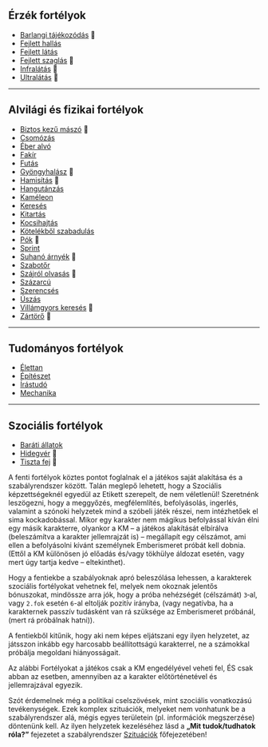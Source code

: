 ## Érzék fortélyok

<!-- tag: erzek__fortely -->

- [Barlangi tájékozódás](fortelyok.erzekek/barlangi_tajekozodas.md) 🔺
- [Fejlett hallás](fortelyok.erzekek/fejlett_hallas.md)
- [Fejlett látás](fortelyok.erzekek/fejlett_latas.md)
- [Fejlett szaglás](fortelyok.erzekek/fejlett_szaglas.md) 🔺
- [Infralátás](fortelyok.erzekek/infralatas.md) 🔺
- [Ultralátás](fortelyok.erzekek/ultralatas.md) 🔺

---
## Alvilági és fizikai fortélyok

<!-- tag: alvilagi__fizikai__fortely -->

- [Biztos kezű mászó](fortelyok.altalanos/biztos_kezu_maszo.md) 🔺
- [Csomózás](fortelyok.altalanos/csomozas.md)
- [Éber alvó](fortelyok.altalanos/eber_alvo.md)
- [Fakír](fortelyok.altalanos/fakir.md)
- [Futás](fortelyok.altalanos/futas.md)
- [Gyöngyhalász](fortelyok.altalanos/gyongyhalasz.md) 🔺
- [Hamisítás](fortelyok.altalanos/hamisitas.md) 🔺
- [Hangutánzás](fortelyok.altalanos/hangutanzas.md)
- [Kaméleon](fortelyok.altalanos/kameleon.md)
- [Keresés](fortelyok.altalanos/kereses_nyomolvasas.md)
- [Kitartás](fortelyok.altalanos/kitartas.md)
- [Kocsihajtás](fortelyok.altalanos/kocsihajtas.md)
- [Kötelékből szabadulás](fortelyok.altalanos/kotelekbol_szabadulas.md)
- [Pók](fortelyok.altalanos/pok.md) 🔺
- [Sprint](fortelyok.altalanos/sprint.md)
- [Suhanó árnyék](fortelyok.altalanos/suhano_arnyek.md) 🔺
- [Szabotőr](fortelyok.altalanos/szabotor.md)
- [Szájról olvasás](fortelyok.altalanos/szajrol_olvasas.md) 🔺
- [Százarcú](fortelyok.altalanos/szazarcu.md)
- [Szerencsés](fortelyok.altalanos/szerencses.md)
- [Úszás](fortelyok.altalanos/uszas.md)
- [Villámgyors keresés](fortelyok.altalanos/villamgyors.kereses.md) 🔺
- [Zártörő](fortelyok.altalanos/zartoro.md) 🔺

---
## Tudományos fortélyok

<!-- tag: tudomanyos__fortely -->

- [Élettan](fortelyok.altalanos/elettan.md)
- [Építészet](fortelyok.altalanos/epiteszet.md)
- [Írástudó](fortelyok.altalanos/irastudo.md)
- [Mechanika](fortelyok.altalanos/mechanika.md)

---
## Szociális fortélyok

<!-- tag: szocialis__fortely -->

- [Baráti állatok](fortelyok.altalanos/barati_allatok.md)
- [Hidegvér](fortelyok.altalanos/hidegver.md) 🔺
- [Tiszta fej](fortelyok.altalanos/tiszta_fej.md) 🔺

A fenti fortélyok köztes pontot foglalnak el a játékos saját alakítása és a szabályrendszer között. Talán meglepő lehetett, hogy a Szociális képzettségeknél egyedül az Etikett szerepelt, de nem véletlenül! Szeretnénk leszögezni, hogy a meggyőzés, megfélemlítés, befolyásolás, ingerlés, valamint a szónoki helyzetek mind a szóbeli játék részei, nem intézhetőek el sima kockadobással. Mikor egy karakter nem mágikus befolyással kíván élni egy másik karakterre, olyankor a KM – a játékos alakítását elbírálva (beleszámítva a karakter jellemrajzát is) – megállapít egy célszámot, ami ellen a befolyásolni kívánt személynek Emberismeret próbát kell dobnia. (Ettől a KM különösen jó előadás és/vagy tökhülye áldozat esetén, vagy mert úgy tartja kedve – eltekinthet).

Hogy a fentiekbe a szabályoknak apró beleszólása lehessen, a karakterek szociális fortélyokat vehetnek fel, melyek nem okoznak jelentős bónuszokat, mindössze arra jók, hogy a próba nehézségét (célszámát) `3`‑al, vagy `2.fok` esetén `6`-al eltolják pozitív irányba, (vagy negatívba, ha a karakternek passzív tudásként van rá szüksége az Emberismeret próbánál, (mert rá próbálnak hatni)).

A fentiekből kitűnik, hogy aki nem képes eljátszani egy ilyen helyzetet, az játsszon inkább egy harcosabb beállítottságú karakterrel, ne a számokkal próbálja megoldani hiányosságait.

Az alábbi Fortélyokat a játékos csak a KM engedélyével veheti fel, ÉS csak abban az esetben, amennyiben az a karakter előtörténetével és jellemrajzával egyezik.

Szót érdemelnek még a politikai cselszövések, mint szociális vonatkozású tevékenységek. Ezek komplex szituációk, melyeket nem vonhatunk be a szabályrendszer alá, mégis egyes területein (pl. információk megszerzése) döntenünk kell. Az ilyen helyzetek kezeléséhez lásd a **„Mit tudok/tudhatok róla?”** fejezetet a szabályrendszer [Szituációk](150_szituaciok.md) főfejezetében!
